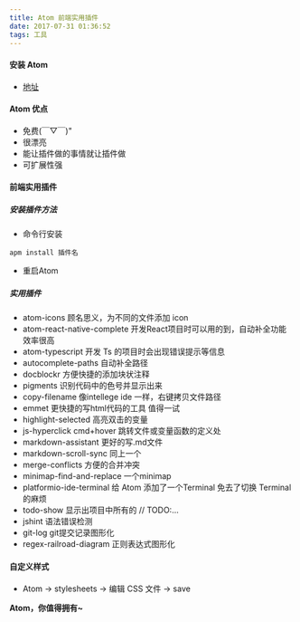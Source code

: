 ```yaml
---
title: Atom 前端实用插件
date: 2017-07-31 01:36:52
tags: 工具
---
```


#### 安装 Atom

- [地址](https://atom.io)

#### Atom 优点

- 免费(￣▽￣)"
- 很漂亮
- 能让插件做的事情就让插件做
- 可扩展性强

#### 前端实用插件

##### 安装插件方法

- 命令行安装

```
apm install 插件名
```

- 重启Atom

##### 实用插件

- atom-icons 顾名思义，为不同的文件添加 icon
- atom-react-native-complete 开发React项目时可以用的到，自动补全功能效率很高
- atom-typescript 开发 Ts 的项目时会出现错误提示等信息
- autocomplete-paths 自动补全路径
- docblockr 方便快捷的添加块状注释
- pigments 识别代码中的色号并显示出来
- copy-filename 像intellege ide 一样，右键拷贝文件路径
- emmet 更快捷的写html代码的工具 值得一试
- highlight-selected 高亮双击的变量
- js-hyperclick cmd+hover 跳转文件或变量函数的定义处
- markdown-assistant 更好的写.md文件
- markdown-scroll-sync 同上一个
- merge-conflicts 方便的合并冲突
- minimap-find-and-replace 一个minimap
- platformio-ide-terminal 给 Atom 添加了一个Terminal 免去了切换 Terminal 的麻烦
- todo-show 显示出项目中所有的 // TODO:...
- jshint 语法错误检测
- git-log git提交记录图形化
- regex-railroad-diagram 正则表达式图形化

#### 自定义样式

- Atom -> stylesheets -> 编辑 CSS 文件 -> save



**Atom，你值得拥有~**
